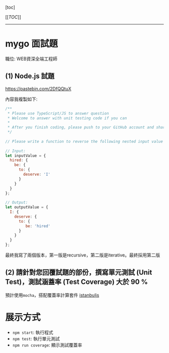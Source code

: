 [toc]

[[_TOC_]]

---

# mygo 面試題
職位: WEB資深全端工程師

## (1) Node.js 試題
https://pastebin.com/2DfQQtuX

內容我複製如下:
```js
/**
 * Please use TypeScript/JS to answer question
 * Welcome to answer with unit testing code if you can
 *
 * After you finish coding, please push to your GitHub account and share the link with us.
 */
 
// Please write a function to reverse the following nested input value into output value
 
// Input:
let inputValue = {
  hired: {
    be: {
      to: {
      	deserve: 'I'
      }
    }
  }
};
 
// Output:
let outputValue = {
  I: {
    deserve: {
      to: {
         be: 'hired'
      }
    }
  }
};
```

最終我寫了兩個版本，第一版是recursive，第二版是iterative。最終採用第二版

## (2) 請針對您回覆試題的部份，撰寫單元測試 (Unit Test)，測試涵蓋率 (Test Coverage) 大於 90 %

預計使用`mocha`，搭配覆蓋率計算套件 [istanbuljs](https://github.com/istanbuljs/istanbuljs)

# 展示方式
- `npm start`: 執行程式
- `npm test`: 執行單元測試
- `npm run coverage`: 顯示測試覆蓋率